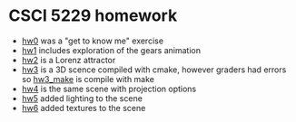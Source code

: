# CSCI 5229 homework

+ [hw0](hw0) was a "get to know me" exercise
+ [hw1](hw1) includes exploration of the gears animation
+ [hw2](hw2) is a Lorenz attractor
+ [hw3](hw3) is a 3D scence compiled with cmake, however graders had errors so [hw3_make](hw3_make) is compile with make
+ [hw4](hw4) is the same scene with projection options
+ [hw5](hw5) added lighting to the scene
+ [hw6](hw6) added textures to the scene